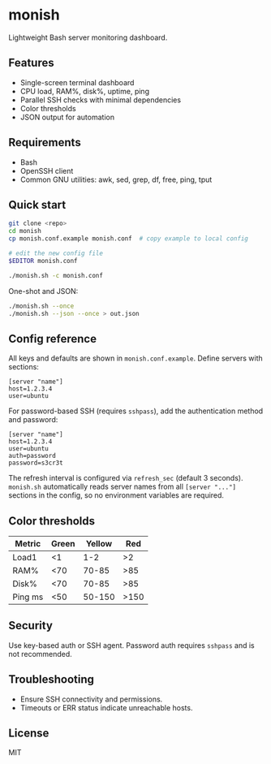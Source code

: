 # monish

Lightweight Bash server monitoring dashboard.

## Features
- Single-screen terminal dashboard
- CPU load, RAM%, disk%, uptime, ping
- Parallel SSH checks with minimal dependencies
- Color thresholds
- JSON output for automation

## Requirements
- Bash
- OpenSSH client
- Common GNU utilities: awk, sed, grep, df, free, ping, tput

## Quick start
```bash
git clone <repo>
cd monish
cp monish.conf.example monish.conf  # copy example to local config

# edit the new config file
$EDITOR monish.conf

./monish.sh -c monish.conf
```

One-shot and JSON:
```bash
./monish.sh --once
./monish.sh --json --once > out.json
```

## Config reference
All keys and defaults are shown in `monish.conf.example`. Define servers with sections:
```
[server "name"]
host=1.2.3.4
user=ubuntu
```

For password-based SSH (requires `sshpass`), add the authentication method and password:
```
[server "name"]
host=1.2.3.4
user=ubuntu
auth=password
password=s3cr3t
```

The refresh interval is configured via `refresh_sec` (default 3 seconds). `monish.sh` automatically reads server names from all `[server "..."]` sections in the config, so no environment variables are required.

## Color thresholds
| Metric | Green | Yellow | Red |
|--------|-------|--------|-----|
| Load1  | <1    | 1-2    | >2  |
| RAM%   | <70   | 70-85  | >85 |
| Disk%  | <70   | 70-85  | >85 |
| Ping ms| <50   | 50-150 | >150 |

## Security
Use key-based auth or SSH agent. Password auth requires `sshpass` and is not recommended.

## Troubleshooting
- Ensure SSH connectivity and permissions.
- Timeouts or ERR status indicate unreachable hosts.

## License
MIT
